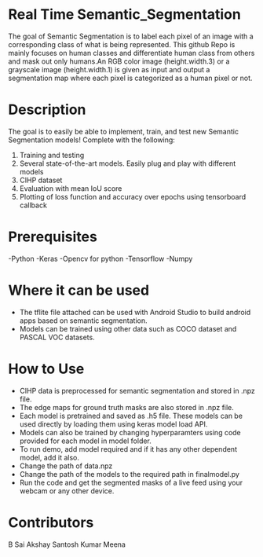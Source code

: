 # Real Time Semantic_Segmentation
The goal of Semantic Segmentation is to label each pixel of an image with a corresponding class of what is being represented. This github Repo is mainly focuses on human classes and differentiate human class from others and mask out only humans.An RGB color image (height.width.3) or a grayscale image (height.width.1) is given as input and output a segmentation map where each pixel is categorized as a human pixel or not.

# Description
The goal is to easily be able to implement, train, and test new Semantic Segmentation models! Complete with the following:

1. Training and testing 
2. Several state-of-the-art models. Easily plug and play with different models
3. CIHP dataset
4. Evaluation with mean IoU score
5. Plotting of loss function and accuracy over epochs using tensorboard callback

# Prerequisites
-Python
-Keras 
-Opencv for python
-Tensorflow 
-Numpy

# Where it can be used
- The tflite file attached can be used with Android Studio to build android apps based on semantic segmentation.
- Models can be trained using other data such as COCO dataset and PASCAL VOC datasets.

# How to Use
- CIHP data is preprocessed for semantic segmentation and stored in .npz file.
- The edge maps for ground truth masks are also stored in .npz file.
- Each model is pretrained and saved as .h5 file. These models can be used directly by loading them using keras model load API.
- Models can also be trained by changing hyperparamters using code provided for each model in model folder.
- To run demo, add model required and if it has any other dependent model, add it also.
- Change the path of data.npz
- Change the path of the models to the required path in finalmodel.py 
- Run the code and get the segmented masks of a live feed using your webcam or any other device.






# Contributors
B Sai Akshay
Santosh Kumar Meena







